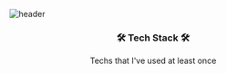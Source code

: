 ![header](https://capsule-render.vercel.app/api?type=waving&color=auto&height=300&section=header&text=EomDeokhyeon&fontSize=90)

<div align="center">
<h3>🛠 Tech Stack 🛠 </h3>
Techs that I've used at least once
</div>

